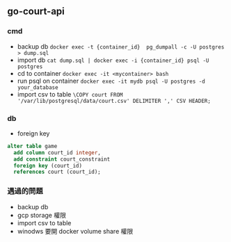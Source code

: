 ## go-court-api 

### cmd
- backup db
`docker exec -t {container_id}  pg_dumpall -c -U postgres > dump.sql`
- import db
`cat dump.sql | docker exec -i {container_id} psql -U postgres`
- cd to container
`docker exec -it <mycontainer> bash`
- run psql on container
`docker exec -it mydb psql -U postgres -d your_database`
- import csv to table 
`\COPY court FROM '/var/lib/postgresql/data/court.csv' DELIMITER ',' CSV HEADER;`


### db 
- foreign key
``` sql
alter table game 
  add column court_id integer, 
  add constraint court_constraint
  foreign key (court_id) 
  references court (court_id);
```



### 遇過的問題

- backup db 
- gcp storage 權限
- import csv to table 
- winodws 要開 docker volume share 權限
